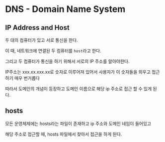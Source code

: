 # DNS - Domain Name System

## IP Address and Host

두 대의 컴퓨터가 있고 서로 통신을 한다.

이 때, 네트워크에 연결된 두 컴퓨터를 `host`라고 한다.

그리고 두 컴퓨터가 통신을 하기 위해서 서로의 IP 주소를 알아야한다.

IP주소는 xxx.xx.xxx.xx로 숫자로 이루어져 있어서 사용자가 이 숫자들을 외우고 접근하기 매우 번거롭다

따라서 도메인의 개념이 등장하고 도메인 이름으로 해당 ip 주소로 접근 할 수 있게 된다.

## hosts

모든 운영체제에는 hosts라는 파일이 존재하고 ip 주소와 도메인 네임이 들어있고

해당 주소로 접근할 때, hosts 파일에서 찾아서 접근을 하게 된다.

